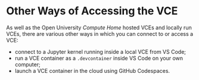 # Other Ways of Accessing the VCE

As well as the Open University *Compute Home* hosted VCEs and locally run VCEs, there are various other ways in which you can connect to or access a VCE:

- connect to a Jupyter kernel running inside a local VCE from VS Code;
- run a VCE container as a `.devcontainer` inside VS Code on your own computer;
- launch a VCE container in the cloud using GitHub Codespaces.